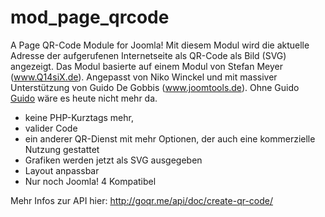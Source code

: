 # mod_page_qrcode
A Page QR-Code Module for Joomla!
Mit diesem Modul wird die aktuelle Adresse der aufgerufenen Internetseite als QR-Code als Bild (SVG) angezeigt.
Das Modul basierte auf einem Modul von Stefan Meyer (www.Q14siX.de). Angepasst von Niko Winckel und mit massiver Unterstützung von Guido De Gobbis (www.joomtools.de). Ohne Guido [Guido](@degobbis) wäre es heute nicht mehr da.
* keine PHP-Kurztags mehr,
* valider Code
* ein anderer QR-Dienst mit mehr Optionen, der auch eine kommerzielle Nutzung gestattet
* Grafiken werden jetzt als SVG ausgegeben
* Layout anpassbar
* Nur noch Joomla! 4 Kompatibel

Mehr Infos zur API hier: http://goqr.me/api/doc/create-qr-code/
